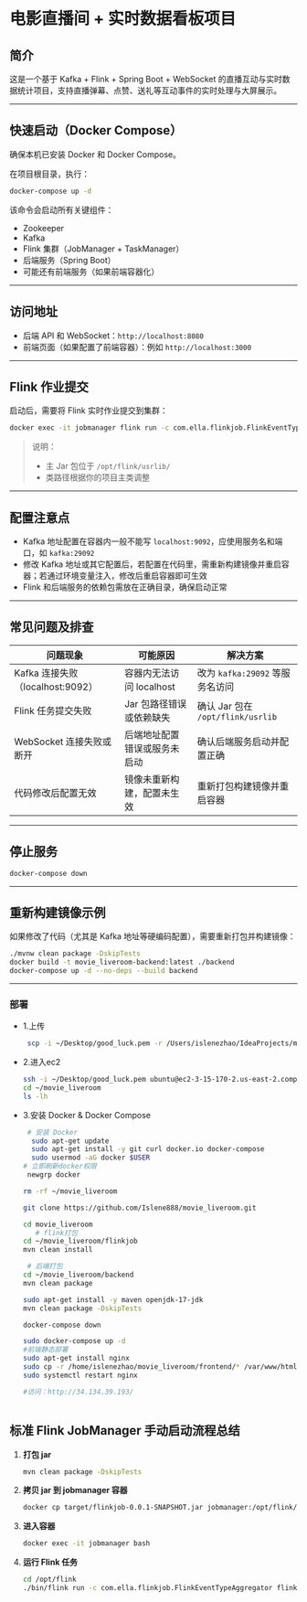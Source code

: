 
# 电影直播间 + 实时数据看板项目

## 简介

这是一个基于 Kafka + Flink + Spring Boot + WebSocket 的直播互动与实时数据统计项目，支持直播弹幕、点赞、送礼等互动事件的实时处理与大屏展示。

---

## 快速启动（Docker Compose）

确保本机已安装 Docker 和 Docker Compose。

在项目根目录，执行：

```bash
docker-compose up -d
```

该命令会启动所有关键组件：

* Zookeeper
* Kafka
* Flink 集群（JobManager + TaskManager）
* 后端服务（Spring Boot）
* 可能还有前端服务（如果前端容器化）

---

## 访问地址

* 后端 API 和 WebSocket：`http://localhost:8080`
* 前端页面（如果配置了前端容器）：例如 `http://localhost:3000`

---

## Flink 作业提交

启动后，需要将 Flink 实时作业提交到集群：

```bash
docker exec -it jobmanager flink run -c com.ella.flinkjob.FlinkEventTypeAggregator /opt/flink/usrlib/flinkjob-0.0.1-SNAPSHOT.jar
```

> 说明：
>
> * 主 Jar 包位于 `/opt/flink/usrlib/`
> * 类路径根据你的项目主类调整

---

## 配置注意点

* Kafka 地址配置在容器内一般不能写 `localhost:9092`，应使用服务名和端口，如 `kafka:29092`
* 修改 Kafka 地址或其它配置后，若配置在代码里，需重新构建镜像并重启容器；若通过环境变量注入，修改后重启容器即可生效
* Flink 和后端服务的依赖包需放在正确目录，确保启动正常

---

## 常见问题及排查

| 问题现象                       | 可能原因              | 解决方案                          |
| -------------------------- | ----------------- | ----------------------------- |
| Kafka 连接失败（localhost:9092） | 容器内无法访问 localhost | 改为 `kafka:29092` 等服务名访问       |
| Flink 任务提交失败               | Jar 包路径错误或依赖缺失    | 确认 Jar 包在 `/opt/flink/usrlib` |
| WebSocket 连接失败或断开          | 后端地址配置错误或服务未启动    | 确认后端服务启动并配置正确                 |
| 代码修改后配置无效                  | 镜像未重新构建，配置未生效     | 重新打包构建镜像并重启容器                 |

---

## 停止服务

```bash
docker-compose down
```

---

## 重新构建镜像示例

如果修改了代码（尤其是 Kafka 地址等硬编码配置），需要重新打包并构建镜像：

```bash
./mvnw clean package -DskipTests
docker build -t movie_liveroom-backend:latest ./backend
docker-compose up -d --no-deps --build backend
```

---




### 部署
* 1.上传
   ```sh
    scp -i ~/Desktop/good_luck.pem -r /Users/islenezhao/IdeaProjects/movie_liveroom ubuntu@18.216.138.180:~/
   ```
* 2.进入ec2

   ```sh
   ssh -i ~/Desktop/good_luck.pem ubuntu@ec2-3-15-170-2.us-east-2.compute.amazonaws.com
   cd ~/movie_liveroom
   ls -lh
   ```

* 3.安装 Docker & Docker Compose
   ```sh
    # 安装 Docker
     sudo apt-get update
     sudo apt-get install -y git curl docker.io docker-compose
     sudo usermod -aG docker $USER
  # 立即刷新docker权限
    newgrp docker
  
   rm -rf ~/movie_liveroom

  git clone https://github.com/Islene888/movie_liveroom.git

   cd movie_liveroom
      # flink打包
  cd ~/movie_liveroom/flinkjob
  mvn clean install

    # 后端打包
  cd ~/movie_liveroom/backend
  mvn clean package

  sudo apt-get install -y maven openjdk-17-jdk
  mvn clean package -DskipTests

   docker-compose down
  
   sudo docker-compose up -d
  #前端静态部署
   sudo apt-get install nginx
   sudo cp -r /home/islenezhao/movie_liveroom/frontend/* /var/www/html/
   sudo systemctl restart nginx

  #访问：http://34.134.39.193/
  
  

## **标准 Flink JobManager 手动启动流程总结**

1. **打包 jar**

   ```bash
   mvn clean package -DskipTests
   ```

2. **拷贝 jar 到 jobmanager 容器**

   ```bash
   docker cp target/flinkjob-0.0.1-SNAPSHOT.jar jobmanager:/opt/flink/
   ```

3. **进入容器**

   ```bash
   docker exec -it jobmanager bash
   ```

4. **运行 Flink 任务**

   ```bash
   cd /opt/flink
   ./bin/flink run -c com.ella.flinkjob.FlinkEventTypeAggregator flinkjob-0.0.1-SNAPSHOT.jar
   ```
